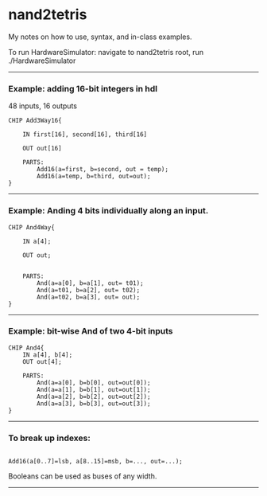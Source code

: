 <h1>nand2tetris</h1>
<p>My notes on how to use, syntax, and in-class examples.</p>

To run HardwareSimulator: navigate to nand2tetris root, run ./HardwareSimulator


---



<h3>Example: adding 16-bit integers in hdl</h3>

48 inputs, 16 outputs

```
CHIP Add3Way16{
	
	IN first[16], second[16], third[16]
	
	OUT out[16]

	PARTS:
		Add16(a=first, b=second, out = temp);
		Add16(a=temp, b=third, out=out);
}
```
---

<h3>Example: Anding 4 bits individually along an input.</h3>

```
CHIP And4Way{

	IN a[4];

	OUT out;

	
	PARTS:
		And(a=a[0], b=a[1], out= t01);
		And(a=t01, b=a[2], out= t02);
		And(a=t02, b=a[3], out= out);
}
```
---
<h3>Example: bit-wise And of two 4-bit inputs</h3>

```
CHIP And4{
	IN a[4], b[4];
	OUT out[4];

	PARTS:
		And(a=a[0], b=b[0], out=out[0]);
		And(a=a[1], b=b[1], out=out[1]);
		And(a=a[2], b=b[2], out=out[2]);
		And(a=a[3], b=b[3], out=out[3]);
}
```
---
<h3>To break up indexes:</h3>

```

Add16(a[0..7]=lsb, a[8..15]=msb, b=..., out=...);

```

Booleans can be used as buses of any width.


---

